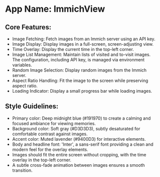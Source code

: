 # **App Name**: ImmichView

## Core Features:

- Image Fetching: Fetch images from an Immich server using an API key.
- Image Display: Display images in a full-screen, screen-adjusting view.
- Time Overlay: Display the current time in the top-left corner.
- Image List Management: Maintain lists of visited and to-visit images. The configuration, including API key, is managed via environment variables.
- Random Image Selection: Display random images from the Immich server.
- Aspect Ratio Handling: Fit the image to the screen while preserving aspect ratio.
- Loading Indicator: Display a small progress bar while loading images.

## Style Guidelines:

- Primary color: Deep midnight blue (#191970) to create a calming and focused ambiance for viewing memories.
- Background color: Soft gray (#D3D3D3), subtly desaturated for comfortable contrast against images.
- Accent color: Muted lavender (#9400D3) for interactive elements.
- Body and headline font: 'Inter', a sans-serif font providing a clean and modern feel for the overlay elements.
- Images should fit the entire screen without cropping, with the time overlay in the top-left corner.
- A subtle cross-fade animation between images ensures a smooth transition.